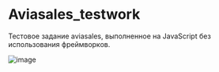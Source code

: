 # Aviasales_testwork
Тестовое задание aviasales, выполненное на JavaScript без использования фреймворков.

![image](https://user-images.githubusercontent.com/65858593/160941409-9e52b5e1-6183-4f7a-a0b6-804bee15958a.png)
